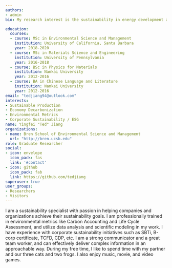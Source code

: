 ```yaml
---
authors:
- admin
bio: My research interest is the sustainability in energy development around the world.

education:
  courses:
  - course: MSc in Environmental Science and Management
    institution: University of California, Santa Barbara
    year: 2018-2020
  - course: MSc in Materials Science and Engineering
    institution: University of Pennsylvania
    year: 2016-2018
  - course: BSc in Physics for Materials
    institution: Nankai University
    year: 2012-2016
  - course: BA in Chinese Language and Literature
    institution: Nankai University
    year: 2012-2016
email: "tedjiang94@outlook.com"
interests:
- Sustainable Production
- Economy Decarbonization
- Environmental Metrics
- Corporate Sustainability / ESG
name: Yingfei "Ted" Jiang
organizations:
- name: Bren School of Environmental Science and Management
  url: "http://bren.ucsb.edu"
role: Graduate Researcher
social:
- icon: envelope
  icon_pack: fas
  link: '#contact'
- icon: github
  icon_pack: fab
  link: https://github.com/tedjiang
superuser: true
user_groups:
- Researchers
- Visitors
---
```


I am a sustainability specialist with passion in helping companies and organizations achieve their sustainability goals. I am professionally trained in environmental metrics like Carbon Accounting and Life Cycle Assessment, and utilize data analysis and scientific modeling in my work. I have experience with corporate sustainability initiatives such as SBTi, B-corp certificate, TCFD, CDP, etc. I am a strong communicator and a great team worker, and can effectively deliver complex information in an approachable way. During my free time, I like to spend time with my partner and our three cats and two frogs. I also enjoy music, movie, and video games.